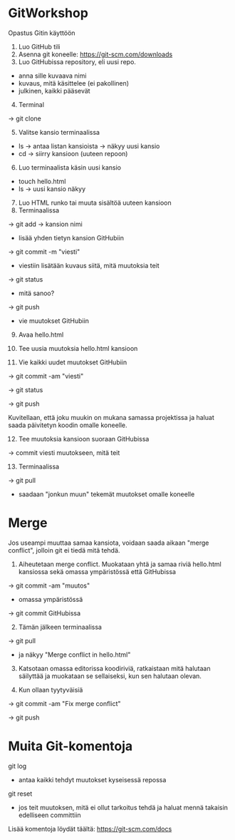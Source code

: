 # GitWorkshop
Opastus Gitin käyttöön

 1. Luo GitHub tili
 2. Asenna git koneelle: https://git-scm.com/downloads
 3. Luo GitHubissa repository, eli uusi repo.

   - anna sille kuvaava nimi
   - kuvaus, mitä käsittelee (ei pakollinen)
   - julkinen, kaikki pääsevät
   
 4. Terminal 

   -> git clone <url>
 
 5. Valitse kansio terminaalissa
   
   - ls -> antaa listan kansioista -> näkyy uusi kansio
   - cd -> siirry kansioon (uuteen repoon)
   
 6. Luo terminaalista käsin uusi kansio

   - touch hello.html
   - ls -> uusi kansio näkyy
   
 7. Luo HTML runko tai muuta sisältöä uuteen kansioon
 8. Terminaalissa
   
   -> git add -> kansion nimi
   - lisää yhden tietyn kansion GitHubiin

   -> git commit -m "viesti"
   - viestiin lisätään kuvaus siitä, mitä muutoksia teit
   
   -> git status
   - mitä sanoo?
   
   -> git push
   - vie muutokset GitHubiin
   
 9. Avaa hello.html
 
10. Tee uusia muutoksia hello.html kansioon

11. Vie kaikki uudet muutokset GitHubiin

   -> git commit -am "viesti"
   
   -> git status 
   
   -> git push

Kuvitellaan, että joku muukin on mukana samassa projektissa ja haluat saada päivitetyn koodin omalle koneelle.


12. Tee muutoksia kansioon suoraan GitHubissa

   -> commit viesti muutokseen, mitä teit

13. Terminaalissa

   -> git pull
   
   - saadaan "jonkun muun" tekemät muutokset omalle koneelle
   
   
   # Merge
   
Jos useampi muuttaa samaa kansiota, voidaan saada aikaan "merge conflict", jolloin git ei tiedä mitä tehdä.

1. Aiheutetaan merge conflict. Muokataan yhtä ja samaa riviä hello.html kansiossa sekä omassa ympäristössä että GitHubissa

  -> git commit -am "muutos"
  - omassa ympäristössä
  
  -> git commit GitHubissa
  
2. Tämän jälkeen terminaalissa

  -> git pull
  - ja näkyy "Merge conflict in hello.html"

3. Katsotaan omassa editorissa koodiriviä, ratkaistaan mitä halutaan säilyttää ja muokataan se sellaiseksi, kun sen halutaan olevan.

4. Kun ollaan tyytyväisiä

 -> git commit -am "Fix merge conflict"
 
 -> git push
   
   # Muita Git-komentoja
   
  git log
  - antaa kaikki tehdyt muutokset kyseisessä repossa
 
  git reset
  - jos teit muutoksen, mitä ei ollut tarkoitus tehdä ja haluat mennä takaisin edelliseen committiin
  
  Lisää komentoja löydät täältä: https://git-scm.com/docs
 
 
 
 
 
 
 
 
 
 
 
   
   
   
   
   
